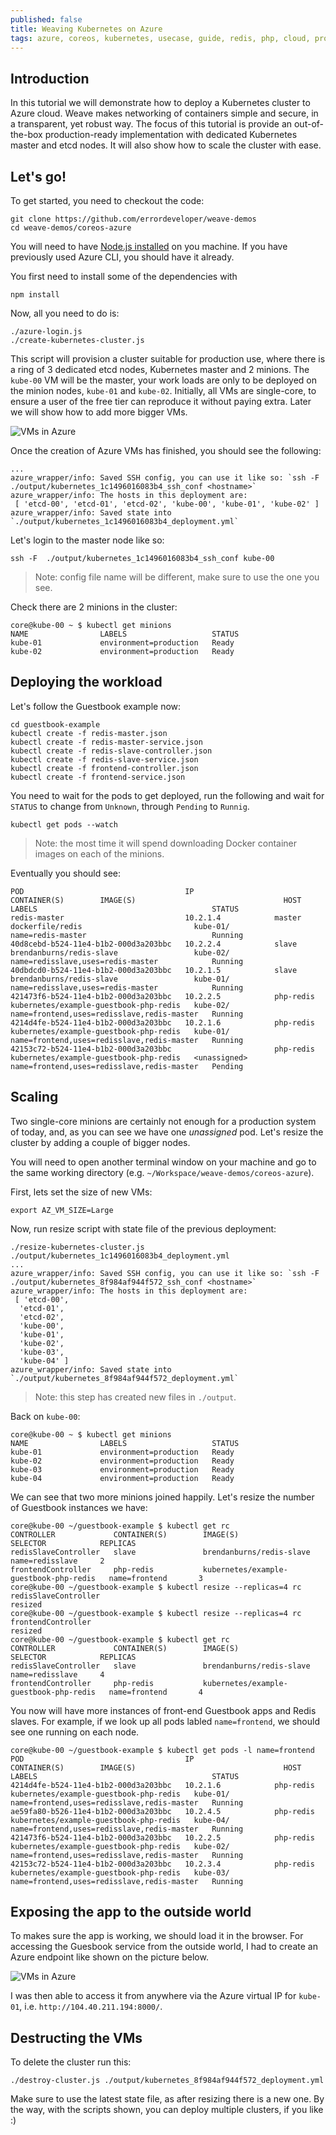 ```yaml
---
published: false
title: Weaving Kubernetes on Azure
tags: azure, coreos, kubernetes, usecase, guide, redis, php, cloud, provisioning
---
```


## Introduction

In this tutorial we will demonstrate how to deploy a Kubernetes cluster to Azure cloud. Weave makes networking of containers simple and secure, in a transparent, yet robust way. The focus of this tutorial is provide an out-of-the-box production-ready implementation with dedicated Kubernetes master and etcd nodes. It will also show how to scale the cluster with ease.

## Let's go!
To get started, you need to checkout the code:

```
git clone https://github.com/errordeveloper/weave-demos
cd weave-demos/coreos-azure
```

You will need to have [Node.js installed](http://nodejs.org/download/) on you machine. If you have previously used Azure CLI, you should have it already.

You first need to install some of the dependencies with

```
npm install
```

Now, all you need to do is:

```
./azure-login.js
./create-kubernetes-cluster.js
```

This script will provision a cluster suitable for production use, where there is a ring of 3 dedicated etcd nodes, Kubernetes master and 2 minions. The `kube-00` VM will be the master, your work loads are only to be deployed on the minion nodes, `kube-01` and `kube-02`. Initially, all VMs are single-core, to ensure a user of the free tier can reproduce it without paying extra. Later we will show how to add more bigger VMs.

![VMs in Azure](https://www.dropbox.com/s/logk4mot2gnlxgn/Screenshot%202015-02-15%2015.54.45.png?dl=1)

Once the creation of Azure VMs has finished, you should see the following:

```
...
azure_wrapper/info: Saved SSH config, you can use it like so: `ssh -F  ./output/kubernetes_1c1496016083b4_ssh_conf <hostname>`
azure_wrapper/info: The hosts in this deployment are:
 [ 'etcd-00', 'etcd-01', 'etcd-02', 'kube-00', 'kube-01', 'kube-02' ]
azure_wrapper/info: Saved state into `./output/kubernetes_1c1496016083b4_deployment.yml`
```

Let's login to the master node like so:
```
ssh -F  ./output/kubernetes_1c1496016083b4_ssh_conf kube-00
```
> Note: config file name will be different, make sure to use the one you see.

Check there are 2 minions in the cluster:
```
core@kube-00 ~ $ kubectl get minions
NAME                LABELS                   STATUS
kube-01             environment=production   Ready
kube-02             environment=production   Ready
```

## Deploying the workload

Let's follow the Guestbook example now:
```
cd guestbook-example
kubectl create -f redis-master.json
kubectl create -f redis-master-service.json
kubectl create -f redis-slave-controller.json
kubectl create -f redis-slave-service.json
kubectl create -f frontend-controller.json
kubectl create -f frontend-service.json
```

You need to wait for the pods to get deployed, run the following and wait for `STATUS` to change from `Unknown`, through `Pending` to `Runnig`. 
```
kubectl get pods --watch
```
> Note: the most time it will spend downloading Docker container images on each of the minions.

Eventually you should see:
```
POD                                    IP                  CONTAINER(S)        IMAGE(S)                                 HOST                LABELS                                       STATUS
redis-master                           10.2.1.4            master              dockerfile/redis                         kube-01/            name=redis-master                            Running
40d8cebd-b524-11e4-b1b2-000d3a203bbc   10.2.2.4            slave               brendanburns/redis-slave                 kube-02/            name=redisslave,uses=redis-master            Running
40dbdcd0-b524-11e4-b1b2-000d3a203bbc   10.2.1.5            slave               brendanburns/redis-slave                 kube-01/            name=redisslave,uses=redis-master            Running
421473f6-b524-11e4-b1b2-000d3a203bbc   10.2.2.5            php-redis           kubernetes/example-guestbook-php-redis   kube-02/            name=frontend,uses=redisslave,redis-master   Running
4214d4fe-b524-11e4-b1b2-000d3a203bbc   10.2.1.6            php-redis           kubernetes/example-guestbook-php-redis   kube-01/            name=frontend,uses=redisslave,redis-master   Running
42153c72-b524-11e4-b1b2-000d3a203bbc                       php-redis           kubernetes/example-guestbook-php-redis   <unassigned>        name=frontend,uses=redisslave,redis-master   Pending
```

## Scaling

Two single-core minions are certainly not enough for a production system of today, and, as you can see we have one _unassigned_ pod. Let's resize the cluster by adding a couple of bigger nodes.

You will need to open another terminal window on your machine and go to the same working directory (e.g. `~/Workspace/weave-demos/coreos-azure`).

First, lets set the size of new VMs:
```
export AZ_VM_SIZE=Large
```
Now, run resize script with state file of the previous deployment:
```
./resize-kubernetes-cluster.js ./output/kubernetes_1c1496016083b4_deployment.yml
...
azure_wrapper/info: Saved SSH config, you can use it like so: `ssh -F  ./output/kubernetes_8f984af944f572_ssh_conf <hostname>`
azure_wrapper/info: The hosts in this deployment are:
 [ 'etcd-00',
  'etcd-01',
  'etcd-02',
  'kube-00',
  'kube-01',
  'kube-02',
  'kube-03',
  'kube-04' ]
azure_wrapper/info: Saved state into `./output/kubernetes_8f984af944f572_deployment.yml`
```
> Note: this step has created new files in `./output`.

Back on `kube-00`:
```
core@kube-00 ~ $ kubectl get minions
NAME                LABELS                   STATUS
kube-01             environment=production   Ready
kube-02             environment=production   Ready
kube-03             environment=production   Ready
kube-04             environment=production   Ready
```

We can see that two more minions joined happily. Let's resize the number of Guestbook instances we have:

```
core@kube-00 ~/guestbook-example $ kubectl get rc
CONTROLLER             CONTAINER(S)        IMAGE(S)                                 SELECTOR            REPLICAS
redisSlaveController   slave               brendanburns/redis-slave                 name=redisslave     2
frontendController     php-redis           kubernetes/example-guestbook-php-redis   name=frontend       3
core@kube-00 ~/guestbook-example $ kubectl resize --replicas=4 rc redisSlaveController
resized
core@kube-00 ~/guestbook-example $ kubectl resize --replicas=4 rc frontendController
resized
core@kube-00 ~/guestbook-example $ kubectl get rc
CONTROLLER             CONTAINER(S)        IMAGE(S)                                 SELECTOR            REPLICAS
redisSlaveController   slave               brendanburns/redis-slave                 name=redisslave     4
frontendController     php-redis           kubernetes/example-guestbook-php-redis   name=frontend       4
```

You now will have more instances of front-end Guestbook apps and Redis slaves. For example, if we look up all pods labled `name=frontend`, we should see one running on each node.

```
core@kube-00 ~/guestbook-example $ kubectl get pods -l name=frontend
POD                                    IP                  CONTAINER(S)        IMAGE(S)                                 HOST                LABELS                                       STATUS
4214d4fe-b524-11e4-b1b2-000d3a203bbc   10.2.1.6            php-redis           kubernetes/example-guestbook-php-redis   kube-01/            name=frontend,uses=redisslave,redis-master   Running
ae59fa80-b526-11e4-b1b2-000d3a203bbc   10.2.4.5            php-redis           kubernetes/example-guestbook-php-redis   kube-04/            name=frontend,uses=redisslave,redis-master   Running
421473f6-b524-11e4-b1b2-000d3a203bbc   10.2.2.5            php-redis           kubernetes/example-guestbook-php-redis   kube-02/            name=frontend,uses=redisslave,redis-master   Running
42153c72-b524-11e4-b1b2-000d3a203bbc   10.2.3.4            php-redis           kubernetes/example-guestbook-php-redis   kube-03/            name=frontend,uses=redisslave,redis-master   Running
```

## Exposing the app to the outside world

To makes sure the app is working, we should load it in the browser. For accessing the Guesbook service from the outside world, I had to create an Azure endpoint like shown on the picture below.

![VMs in Azure](https://www.dropbox.com/s/a7gglyamb9pltqn/Screenshot%202015-02-15%2016.02.32.png?dl=1)

I was then able to access it from anywhere via the Azure virtual IP for `kube-01`, i.e. `http://104.40.211.194:8000/`.

## Destructing the VMs

To delete the cluster run this:
```
./destroy-cluster.js ./output/kubernetes_8f984af944f572_deployment.yml 
```

Make sure to use the latest state file, as after resizing there is a new one. By the way, with the scripts shown, you can deploy multiple clusters, if you like :)


